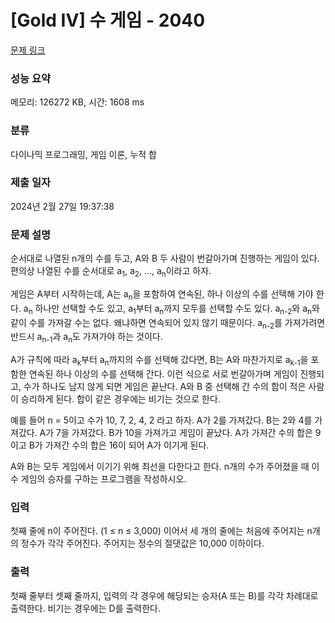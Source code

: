 # [Gold IV] 수 게임 - 2040 

[문제 링크](https://www.acmicpc.net/problem/2040) 

### 성능 요약

메모리: 126272 KB, 시간: 1608 ms

### 분류

다이나믹 프로그래밍, 게임 이론, 누적 합

### 제출 일자

2024년 2월 27일 19:37:38

### 문제 설명

<p>순서대로 나열된 n개의 수를 두고, A와 B 두 사람이 번갈아가며 진행하는 게임이 있다. 편의상 나열된 수를 순서대로 a<sub>1</sub>, a<sub>2</sub>, ..., a<sub>n</sub>이라고 하자.</p>

<p>게임은 A부터 시작하는데, A는 a<sub>n</sub>을 포함하여 연속된, 하나 이상의 수를 선택해 가야 한다. a<sub>n</sub> 하나만 선택할 수도 있고, a<sub>1</sub>부터 a<sub>n</sub>까지 모두를 선택할 수도 있다. a<sub>n-2</sub>와 a<sub>n</sub>와 같이 수를 가져갈 수는 없다. 왜냐하면 연속되어 있지 않기 때문이다. a<sub>n-2</sub>를 가져가려면 반드시 a<sub>n-1</sub>과 a<sub>n</sub>도 가져가야 하는 것이다.</p>

<p>A가 규칙에 따라 a<sub>k</sub>부터 a<sub>n</sub>까지의 수를 선택해 갔다면, B는 A와 마찬가지로 a<sub>k-1</sub>을 포함한 연속된 하나 이상의 수를 선택해 간다. 이런 식으로 서로 번갈아가며 게임이 진행되고, 수가 하나도 남지 않게 되면 게임은 끝난다. A와 B 중 선택해 간 수의 합이 적은 사람이 승리하게 된다. 합이 같은 경우에는 비기는 것으로 한다.</p>

<p>예를 들어 n = 5이고 수가 10, 7, 2, 4, 2 라고 하자. A가 2를 가져갔다. B는 2와 4를 가져갔다. A가 7을 가져갔다. B가 10을 가져가고 게임이 끝났다. A가 가져간 수의 합은 9이고 B가 가져간 수의 합은 16이 되어 A가 이기게 된다.</p>

<p>A와 B는 모두 게임에서 이기기 위해 최선을 다한다고 한다. n개의 수가 주어졌을 때 이 수 게임의 승자를 구하는 프로그램을 작성하시오.</p>

### 입력 

 <p>첫째 줄에 n이 주어진다. (1 ≤ n ≤ 3,000) 이어서 세 개의 줄에는 처음에 주어지는 n개의 정수가 각각 주어진다. 주어지는 정수의 절댓값은 10,000 이하이다.</p>

### 출력 

 <p>첫째 줄부터 셋째 줄까지, 입력의 각 경우에 해당되는 승자(A 또는 B)를 각각 차례대로 출력한다. 비기는 경우에는 D를 출력한다.</p>

